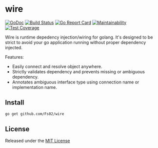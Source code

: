 # wire

[![GoDoc](https://godoc.org/github.com/Fs02/wire?status.svg)](https://godoc.org/github.com/Fs02/wire) [![Build Status](https://travis-ci.org/Fs02/wire.svg?branch=master)](https://travis-ci.org/Fs02/wire) [![Go Report Card](https://goreportcard.com/badge/github.com/Fs02/wire)](https://goreportcard.com/report/github.com/Fs02/wire) [![Maintainability](https://api.codeclimate.com/v1/badges/7957f2fe0d2c6fd5d72c/maintainability)](https://codeclimate.com/github/Fs02/wire/maintainability) [![Test Coverage](https://api.codeclimate.com/v1/badges/7957f2fe0d2c6fd5d72c/test_coverage)](https://codeclimate.com/github/Fs02/wire/test_coverage)

Wire is runtime depedency injection/wiring for golang. It's designed to be strict to avoid your go application running without proper dependency injected.

Features:

- Easily connect and resolve object anywhere.
- Strictly validates dependency and prevents missing or ambiguous dependency.
- Annotates ambiguous interface type using connection name or implementation name.

## Install

```bash
go get github.com/Fs02/wire
```

## License

Released under the [MIT License](https://github.com/Fs02/grimoire/blob/master/LICENSE)
